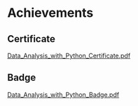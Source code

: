 

# Achievements
## Certificate
[Data_Analysis_with_Python_Certificate.pdf](https://prod-files-secure.s3.us-west-2.amazonaws.com/03e82b26-cccb-4906-bb56-adabcbdc0655/1aa3a050-2338-4a85-85d5-899bad17a31c/Data_Analysis_with_Python_Certificate.pdf?X-Amz-Algorithm=AWS4-HMAC-SHA256&X-Amz-Content-Sha256=UNSIGNED-PAYLOAD&X-Amz-Credential=ASIAZI2LB4662ALY2VH5%2F20250131%2Fus-west-2%2Fs3%2Faws4_request&X-Amz-Date=20250131T062059Z&X-Amz-Expires=3600&X-Amz-Security-Token=IQoJb3JpZ2luX2VjEKr%2F%2F%2F%2F%2F%2F%2F%2F%2F%2FwEaCXVzLXdlc3QtMiJGMEQCIFpo7f5IHapB%2FhCaPO3blPAGd2CYPGTZIqXQkjDdxkKQAiAcW7P%2BnJ4i28ZjkosTlxIgBVohnig30T20W8mqryH%2BKSqIBAiz%2F%2F%2F%2F%2F%2F%2F%2F%2F%2F8BEAAaDDYzNzQyMzE4MzgwNSIMpwWp%2BLrcfMEuTdRmKtwD3VfCG8haAViCJuZBp7%2BTXU9nJ7%2BVeX3Umc6oKQ2quCqTtlgIZrfVkRyT0gZ60pGkoigfbz4iNFAImQdv9MeGwQxKm5ynziPzZZPHEKEULQNRBYmRwmU6CILFBnjOC2Y0Rp5eBtkH4njrCIIhbgU4WBZu4As2Bo8Pj6BLpSs6NU6PyYEiWWFF%2Ftkn4ShMnobzciedLQNyGr2budaNjq0tBBw%2FGHHXbYyA31hnW1yv3ZyI0jXS%2Bgpjhw83MKhIvN2RPxe8RbwYS1WvbcmWRs9rR4dE6aqg%2FZ8i2qHPz9PTb9XMVAttShuVokT4ypCKlj48OTLWHM58r5Gq%2B90jXCVwPV3FvPr5MTNzKHdB7cBLVr39E34TGwzWxroAhpcGaMjFQK4AqG2RqgVUJHFnwA2t6ClpKJSLShqNtV9ilC7JTUc3tI1aTw55vRcjxsunXR%2FT5JsaISpsx8TisDzgNZc9luXD2xe8Eh7hgvR8mTZoog3ElXSRcn6KM52P31w6BwZF96S4W7zd1%2FczdOsoQvndWxbHzR5qGdzydvz%2FgXTrthfl0y%2Ff3bQw7QrfTIeyjpkLjyaSGu3VFcZqyWSVclF3ZXwVpFGXLCp%2FTtZ2L%2Fnx5JYOiWBGq3Kk1fZFr44wv9DwvAY6pgF3lUGsCto%2FlgVWYLWx5zl9wpAOg79YycbaQSWRHMOOGi0LlSAvSo4sWAdgp25PORvV4nyqSHzzCvcWfVVJ4yxa7snuTY0mo28NucxIVdX24nQEFYtchPyV9OHNT2D6flys9YfSMelaCkpWyXsxVBQPO%2Bvh8R%2Fri9g7NL3Tmae88Xwse3RFvN7hyBb252%2BSYNkye9dyN0o%2FqrLN3Sm5Ukpk1Og9Dbpw&X-Amz-Signature=68f6c54b4aa8f6ca5da64714437d90102683de7539dd1bc4fd57d7c61ebce354&X-Amz-SignedHeaders=host&x-id=GetObject)
## Badge
[Data_Analysis_with_Python_Badge.pdf](https://prod-files-secure.s3.us-west-2.amazonaws.com/03e82b26-cccb-4906-bb56-adabcbdc0655/4fa9bcf8-b584-40dd-8775-c0bfadf6a6f0/Data_Analysis_with_Python_Badge.pdf?X-Amz-Algorithm=AWS4-HMAC-SHA256&X-Amz-Content-Sha256=UNSIGNED-PAYLOAD&X-Amz-Credential=ASIAZI2LB4662ALY2VH5%2F20250131%2Fus-west-2%2Fs3%2Faws4_request&X-Amz-Date=20250131T062059Z&X-Amz-Expires=3600&X-Amz-Security-Token=IQoJb3JpZ2luX2VjEKr%2F%2F%2F%2F%2F%2F%2F%2F%2F%2FwEaCXVzLXdlc3QtMiJGMEQCIFpo7f5IHapB%2FhCaPO3blPAGd2CYPGTZIqXQkjDdxkKQAiAcW7P%2BnJ4i28ZjkosTlxIgBVohnig30T20W8mqryH%2BKSqIBAiz%2F%2F%2F%2F%2F%2F%2F%2F%2F%2F8BEAAaDDYzNzQyMzE4MzgwNSIMpwWp%2BLrcfMEuTdRmKtwD3VfCG8haAViCJuZBp7%2BTXU9nJ7%2BVeX3Umc6oKQ2quCqTtlgIZrfVkRyT0gZ60pGkoigfbz4iNFAImQdv9MeGwQxKm5ynziPzZZPHEKEULQNRBYmRwmU6CILFBnjOC2Y0Rp5eBtkH4njrCIIhbgU4WBZu4As2Bo8Pj6BLpSs6NU6PyYEiWWFF%2Ftkn4ShMnobzciedLQNyGr2budaNjq0tBBw%2FGHHXbYyA31hnW1yv3ZyI0jXS%2Bgpjhw83MKhIvN2RPxe8RbwYS1WvbcmWRs9rR4dE6aqg%2FZ8i2qHPz9PTb9XMVAttShuVokT4ypCKlj48OTLWHM58r5Gq%2B90jXCVwPV3FvPr5MTNzKHdB7cBLVr39E34TGwzWxroAhpcGaMjFQK4AqG2RqgVUJHFnwA2t6ClpKJSLShqNtV9ilC7JTUc3tI1aTw55vRcjxsunXR%2FT5JsaISpsx8TisDzgNZc9luXD2xe8Eh7hgvR8mTZoog3ElXSRcn6KM52P31w6BwZF96S4W7zd1%2FczdOsoQvndWxbHzR5qGdzydvz%2FgXTrthfl0y%2Ff3bQw7QrfTIeyjpkLjyaSGu3VFcZqyWSVclF3ZXwVpFGXLCp%2FTtZ2L%2Fnx5JYOiWBGq3Kk1fZFr44wv9DwvAY6pgF3lUGsCto%2FlgVWYLWx5zl9wpAOg79YycbaQSWRHMOOGi0LlSAvSo4sWAdgp25PORvV4nyqSHzzCvcWfVVJ4yxa7snuTY0mo28NucxIVdX24nQEFYtchPyV9OHNT2D6flys9YfSMelaCkpWyXsxVBQPO%2Bvh8R%2Fri9g7NL3Tmae88Xwse3RFvN7hyBb252%2BSYNkye9dyN0o%2FqrLN3Sm5Ukpk1Og9Dbpw&X-Amz-Signature=8f3f77268e01b347cc7120ca51e53337d93ac5de5c180e834d54f8378929c60d&X-Amz-SignedHeaders=host&x-id=GetObject)
